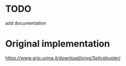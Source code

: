 # TODO

add documentation

# Original implementation
https://www.grip.unina.it/download/prog/Splicebuster/

